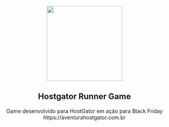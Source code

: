 <!-- LOGO -->
<p align="center">
  <img src="https://www.hostgator.com.br/assets/images/icon-snappy-support.svg" width="200">
  <h2 align="center">Hostgator Runner Game</h2>
  <p align="center">Game desenvolvido para HostGator em ação para Black Friday https://aventurahostgator.com.br
  <br><br>
  
  </p>
</p>

